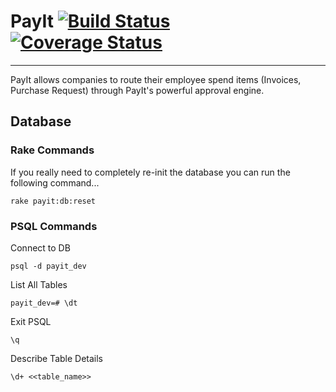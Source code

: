 # PayIt [![Build Status](https://travis-ci.org/lenzenc/payit.svg?branch=master)](https://travis-ci.org/lenzenc/payit) [![Coverage Status](https://coveralls.io/repos/lenzenc/payit/badge.svg?branch=master&service=github)](https://coveralls.io/github/lenzenc/payit?branch=master)
----
PayIt allows companies to route their employee spend items (Invoices, Purchase Request) through PayIt's powerful approval engine.

## Database
### Rake Commands
If you really need to completely re-init the database you can run the following command...

    rake payit:db:reset

### PSQL Commands

Connect to DB

    psql -d payit_dev

List All Tables

    payit_dev=# \dt

Exit PSQL

    \q

Describe Table Details

    \d+ <<table_name>>
